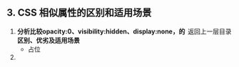 ## 3. CSS 相似属性的区别和适用场景

<a href="/web_basic/CSS/README.md"><span style="float: right">返回上一层目录</span></a>

1. **分析比较opacity:0、visibility:hidden、display:none，的区别、优劣及适用场景**
   - 占位
2. 